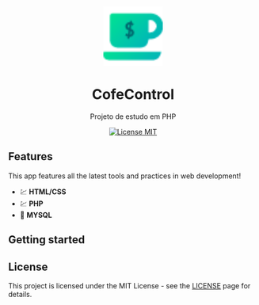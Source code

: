 <h1 align="center">
<br>
  <img src="https://github.com/Caiocof/CofeControl/blob/master/views/cafecontrol/__template/assets/images/favicon.png?raw=true" alt="COFECONTROL" width="120">
<br>
<br>
CofeControl
</h1>

<p align="center">Projeto de estudo em PHP</p>

<p align="center">
  <a href="https://opensource.org/licenses/MIT">
    <img src="https://img.shields.io/badge/License-MIT-blue.svg" alt="License MIT">
  </a>
</p>

## Features
[//]: # (Add the features of your project here:)
This app features all the latest tools and practices in web development!

- 💹 **HTML/CSS**
- 💹 **PHP**
- 📄 **MYSQL**

## Getting started




## License

This project is licensed under the MIT License - see the [LICENSE](https://opensource.org/licenses/MIT) page for details.
